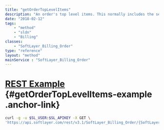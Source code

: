 ```yaml
---
title: "getOrderTopLevelItems"
description: "An order's top level items. This normally includes the server line item and any non-server additional services such as NAS or ISCSI."
date: "2018-02-12"
tags:
    - "method"
    - "sldn"
    - "Billing"
classes:
    - "SoftLayer_Billing_Order"
type: "reference"
layout: "method"
mainService : "SoftLayer_Billing_Order"
---
```


# [REST Example](#getOrderTopLevelItems-example) <a href="/article/rest/"><i class="fas fa-question"></i></a> {#getOrderTopLevelItems-example .anchor-link} 
```bash
curl -g -u $SL_USER:$SL_APIKEY -X GET \
'https://api.softlayer.com/rest/v3.1/SoftLayer_Billing_Order/{SoftLayer_Billing_OrderID}/getOrderTopLevelItems'
```
